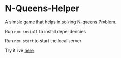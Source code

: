 # N-Queens-Helper

A simple game that helps in solving [N-queens](https://en.wikipedia.org/wiki/Eight_queens_puzzle) Problem.

Run `npm install` to install dependencies

Run `npm start` to start the local server

Try it live [here](http://n-queens-helper.surge.sh)
